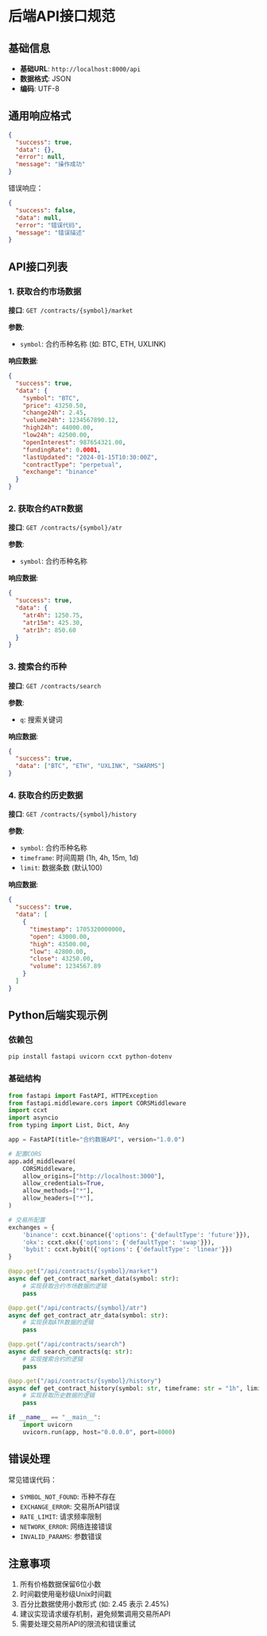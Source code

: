 # 后端API接口规范

## 基础信息

- **基础URL**: `http://localhost:8000/api`
- **数据格式**: JSON
- **编码**: UTF-8

## 通用响应格式

```json
{
  "success": true,
  "data": {},
  "error": null,
  "message": "操作成功"
}
```

错误响应：
```json
{
  "success": false,
  "data": null,
  "error": "错误代码",
  "message": "错误描述"
}
```

## API接口列表

### 1. 获取合约市场数据

**接口**: `GET /contracts/{symbol}/market`

**参数**:
- `symbol`: 合约币种名称 (如: BTC, ETH, UXLINK)

**响应数据**:
```json
{
  "success": true,
  "data": {
    "symbol": "BTC",
    "price": 43250.50,
    "change24h": 2.45,
    "volume24h": 1234567890.12,
    "high24h": 44000.00,
    "low24h": 42500.00,
    "openInterest": 987654321.00,
    "fundingRate": 0.0001,
    "lastUpdated": "2024-01-15T10:30:00Z",
    "contractType": "perpetual",
    "exchange": "binance"
  }
}
```

### 2. 获取合约ATR数据

**接口**: `GET /contracts/{symbol}/atr`

**参数**:
- `symbol`: 合约币种名称

**响应数据**:
```json
{
  "success": true,
  "data": {
    "atr4h": 1250.75,
    "atr15m": 425.30,
    "atr1h": 850.60
  }
}
```

### 3. 搜索合约币种

**接口**: `GET /contracts/search`

**参数**:
- `q`: 搜索关键词

**响应数据**:
```json
{
  "success": true,
  "data": ["BTC", "ETH", "UXLINK", "SWARMS"]
}
```

### 4. 获取合约历史数据

**接口**: `GET /contracts/{symbol}/history`

**参数**:
- `symbol`: 合约币种名称
- `timeframe`: 时间周期 (1h, 4h, 15m, 1d)
- `limit`: 数据条数 (默认100)

**响应数据**:
```json
{
  "success": true,
  "data": [
    {
      "timestamp": 1705320000000,
      "open": 43000.00,
      "high": 43500.00,
      "low": 42800.00,
      "close": 43250.00,
      "volume": 1234567.89
    }
  ]
}
```

## Python后端实现示例

### 依赖包

```bash
pip install fastapi uvicorn ccxt python-dotenv
```

### 基础结构

```python
from fastapi import FastAPI, HTTPException
from fastapi.middleware.cors import CORSMiddleware
import ccxt
import asyncio
from typing import List, Dict, Any

app = FastAPI(title="合约数据API", version="1.0.0")

# 配置CORS
app.add_middleware(
    CORSMiddleware,
    allow_origins=["http://localhost:3000"],
    allow_credentials=True,
    allow_methods=["*"],
    allow_headers=["*"],
)

# 交易所配置
exchanges = {
    'binance': ccxt.binance({'options': {'defaultType': 'future'}}),
    'okx': ccxt.okx({'options': {'defaultType': 'swap'}}),
    'bybit': ccxt.bybit({'options': {'defaultType': 'linear'}})
}

@app.get("/api/contracts/{symbol}/market")
async def get_contract_market_data(symbol: str):
    # 实现获取合约市场数据的逻辑
    pass

@app.get("/api/contracts/{symbol}/atr")
async def get_contract_atr_data(symbol: str):
    # 实现获取ATR数据的逻辑
    pass

@app.get("/api/contracts/search")
async def search_contracts(q: str):
    # 实现搜索合约的逻辑
    pass

@app.get("/api/contracts/{symbol}/history")
async def get_contract_history(symbol: str, timeframe: str = "1h", limit: int = 100):
    # 实现获取历史数据的逻辑
    pass

if __name__ == "__main__":
    import uvicorn
    uvicorn.run(app, host="0.0.0.0", port=8000)
```

## 错误处理

常见错误代码：
- `SYMBOL_NOT_FOUND`: 币种不存在
- `EXCHANGE_ERROR`: 交易所API错误
- `RATE_LIMIT`: 请求频率限制
- `NETWORK_ERROR`: 网络连接错误
- `INVALID_PARAMS`: 参数错误

## 注意事项

1. 所有价格数据保留6位小数
2. 时间戳使用毫秒级Unix时间戳
3. 百分比数据使用小数形式 (如: 2.45 表示 2.45%)
4. 建议实现请求缓存机制，避免频繁调用交易所API
5. 需要处理交易所API的限流和错误重试
